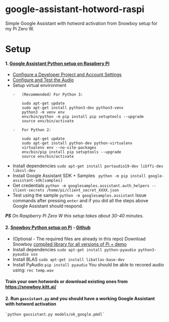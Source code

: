 # google-assistant-hotword-raspi
Simple Google Assistant with hotword activation from Snowboy setup for my Pi Zero W.

# Setup
#### 1. [Google Assistant Python setup on Raspbery Pi](https://developers.google.com/assistant/sdk/prototype/getting-started-pi-python/)
  * [Configure a Developer Project and Account Settings](https://developers.google.com/assistant/sdk/prototype/getting-started-pi-python/config-dev-project-and-account)
  * [Configure and Test the Audio](https://developers.google.com/assistant/sdk/prototype/getting-started-pi-python/configure-audio)
  * Setup virtual environment
    ```
    -   (Recommended) For Python 3:
    
        sudo apt-get update
        sudo apt-get install python3-dev python3-venv
        python3 -m venv env
        env/bin/python -m pip install pip setuptools --upgrade
        source env/bin/activate
    
    -   For Python 2:
    
        sudo apt-get update
        sudo apt-get install python-dev python-virtualenv
        virtualenv env --no-site-packages
        env/bin/pip install pip setuptools --upgrade
        source env/bin/activate
    ```
  * Install dependencies
    `sudo apt-get install portaudio19-dev libffi-dev libssl-dev`
  * Install Google Assistant SDK + Samples
    ` python -m pip install google-assistant-sdk[samples]`
  * Get credentials
    `python -m googlesamples.assistant.auth_helpers --client-secrets /home/pi/client_secret_XXXX.json`
  * Test using the sample
    `python -m googlesamples.assistant`
    Issue commands after pressing `enter` and if you did all the steps above Google Assistant should respond.

***PS** On Raspberry Pi Zero W this setup takes about 30-40 minutes.*

#### 2. [Snowboy Python setup on Pi](http://docs.kitt.ai/snowboy/) - [Github](https://github.com/Kitt-AI/snowboy)
  * (Optional - The required files are already in this repo) Download Snowboy [compiled library for all versions of Pi + demo](https://s3-us-west-2.amazonaws.com/snowboy/snowboy-releases/rpi-arm-raspbian-8.0-1.2.0.tar.bz2)
  *  Install dependencies
    `sudo apt-get install python-pyaudio python3-pyaudio sox`
  * Install BLAS
    `sudo apt-get install libatlas-base-dev`
  * Install PyAudio
    `pip install pyaudio`
    You should be able to recored audio using:
    `rec temp.wav`

#### Train your own hotwords or download existing ones from https://snowboy.kitt.ai/

#### 2. Run `gassistant.py` and you should have a working Google Assistant with hotword activation
    `python gassistant.py models/ok_google.pmdl`
